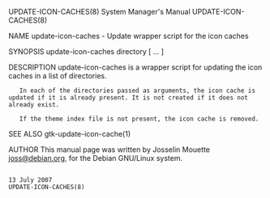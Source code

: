 UPDATE-ICON-CACHES(8)                                                                   System Manager's Manual                                                                  UPDATE-ICON-CACHES(8)

NAME
       update-icon-caches - Update wrapper script for the icon caches

SYNOPSIS
       update-icon-caches directory [ ... ]

DESCRIPTION
       update-icon-caches is a wrapper script for updating the icon caches in a list of directories.

       In each of the directories passed as arguments, the icon cache is updated if it is already present. It is not created if it does not already exist.

       If the theme index file is not present, the icon cache is removed.

SEE ALSO
       gtk-update-icon-cache(1)

AUTHOR
       This manual page was written by Josselin Mouette <joss@debian.org>, for the Debian GNU/Linux system.

                                                                                             13 July 2007                                                                        UPDATE-ICON-CACHES(8)
